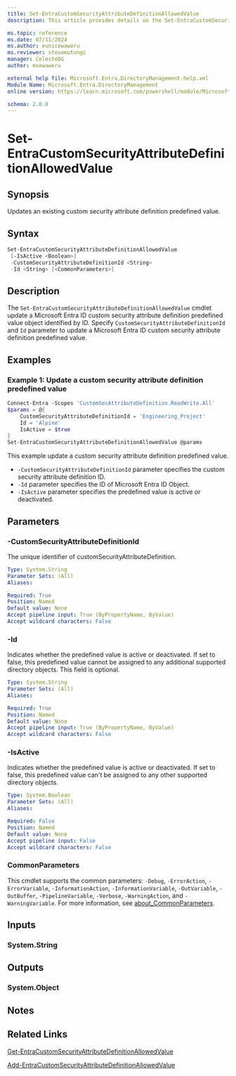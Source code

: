 ```yaml
---
title: Set-EntraCustomSecurityAttributeDefinitionAllowedValue
description: This article provides details on the Set-EntraCustomSecurityAttributeDefinitionAllowedValue command.

ms.topic: reference
ms.date: 07/11/2024
ms.author: eunicewaweru
ms.reviewer: stevemutungi
manager: CelesteDG
author: msewaweru

external help file: Microsoft.Entra.DirectoryManagement-help.xml
Module Name: Microsoft.Entra.DirectoryManagement
online version: https://learn.microsoft.com/powershell/module/Microsoft.Entra.DirectoryManagement/Set-EntraCustomSecurityAttributeDefinitionAllowedValue

schema: 2.0.0
---
```


# Set-EntraCustomSecurityAttributeDefinitionAllowedValue

## Synopsis

Updates an existing custom security attribute definition predefined value.

## Syntax

```powershell
Set-EntraCustomSecurityAttributeDefinitionAllowedValue
 [-IsActive <Boolean>]
 -CustomSecurityAttributeDefinitionId <String>
 -Id <String> [<CommonParameters>]
```

## Description

The `Set-EntraCustomSecurityAttributeDefinitionAllowedValue` cmdlet update a Microsoft Entra ID custom security attribute definition predefined value object identified by ID. Specify `CustomSecurityAttributeDefinitionId` and `Id` parameter to update a Microsoft Entra ID custom security attribute definition predefined value.

## Examples

### Example 1: Update a custom security attribute definition predefined value

```powershell
Connect-Entra -Scopes 'CustomSecAttributeDefinition.ReadWrite.All'
$params = @{
    CustomSecurityAttributeDefinitionId = 'Engineering_Project'
    Id = 'Alpine'
    IsActive = $true
}
Set-EntraCustomSecurityAttributeDefinitionAllowedValue @params
```

This example update a custom security attribute definition predefined value.

- `-CustomSecurityAttributeDefinitionId` parameter specifies the custom security attribute definition ID.
- `-Id` parameter specifies the ID of Microsoft Entra ID Object.
- `-IsActive` parameter specifies the predefined value is active or deactivated.

## Parameters

### -CustomSecurityAttributeDefinitionId

The unique identifier of customSecurityAttributeDefinition.

```yaml
Type: System.String
Parameter Sets: (All)
Aliases:

Required: True
Position: Named
Default value: None
Accept pipeline input: True (ByPropertyName, ByValue)
Accept wildcard characters: False
```

### -Id

Indicates whether the predefined value is active or deactivated. If set to false, this predefined value cannot be assigned to any additional supported directory objects. This field is optional.

```yaml
Type: System.String
Parameter Sets: (All)
Aliases:

Required: True
Position: Named
Default value: None
Accept pipeline input: True (ByPropertyName, ByValue)
Accept wildcard characters: False
```

### -IsActive

Indicates whether the predefined value is active or deactivated. If set to false, this predefined value can't be assigned to any other supported directory objects.

```yaml
Type: System.Boolean
Parameter Sets: (All)
Aliases:

Required: False
Position: Named
Default value: None
Accept pipeline input: False
Accept wildcard characters: False
```

### CommonParameters

This cmdlet supports the common parameters: `-Debug`, `-ErrorAction`, `-ErrorVariable`, `-InformationAction`, `-InformationVariable`, `-OutVariable`, `-OutBuffer`, `-PipelineVariable`, `-Verbose`, `-WarningAction`, and `-WarningVariable`. For more information, see [about_CommonParameters](https://go.microsoft.com/fwlink/?LinkID=113216).

## Inputs

### System.String

## Outputs

### System.Object

## Notes

## Related Links

[Get-EntraCustomSecurityAttributeDefinitionAllowedValue](Get-EntraCustomSecurityAttributeDefinitionAllowedValue.md)

[Add-EntraCustomSecurityAttributeDefinitionAllowedValue](Add-EntraCustomSecurityAttributeDefinitionAllowedValue.md)
